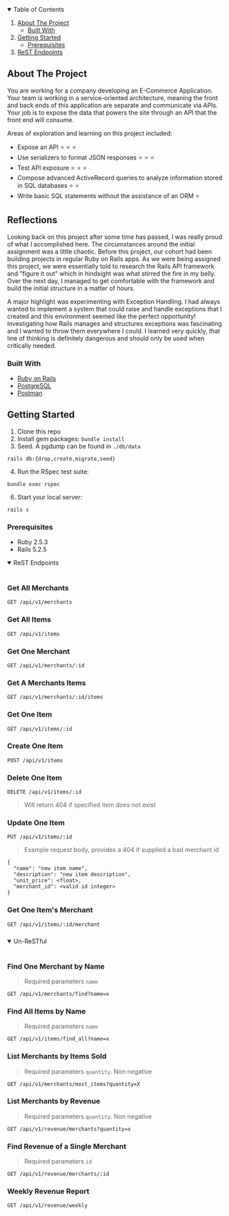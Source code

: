 


<!-- TABLE OF CONTENTS -->
<details open="open">
  <summary>Table of Contents</summary>
  <ol>
    <li>
      <a href="#about-the-project">About The Project</a>
      <ul>
        <li><a href="#built-with">Built With</a></li>
      </ul>
    </li>
    <li>
      <a href="#getting-started">Getting Started</a>
      <ul>
        <li><a href="#prerequisites">Prerequisites</a></li>
      </ul>
    </li>
    <li><a href="#rest-endpoints">ReST Endpoints</a></li>

  </ol>
</details>



<!-- ABOUT THE PROJECT -->
## About The Project

You are working for a company developing an E-Commerce Application. Your team is working in a service-oriented architecture, meaning the front and back ends of this application are separate and communicate via APIs. Your job is to expose the data that powers the site through an API that the front end will consume.

Areas of exploration and learning on this project included:

* Expose an API ⭐ ⭐ ⭐
* Use serializers to format JSON responses ⭐ ⭐ ⭐
* Test API exposure ⭐ ⭐ ⭐
* Compose advanced ActiveRecord queries to analyze information stored in SQL databases ⭐ ⭐
* Write basic SQL statements without the assistance of an ORM ⭐

<!-- REFLECTIONS -->
## Reflections
Looking back on this project after some time has passed, I was really proud of what I accomplished here. The circumstances around the initial assignment was a little chaotic. Before this project, our cohort had been building projects in regular Ruby on Rails apps. As we were being assigned this project, we were essentially told to research the Rails API framework and "figure it out" which in hindsight was what stirred the fire in my belly. Over the next day, I managed to get comfortable with the framework and build the initial structure in a matter of hours. 

A major highlight was experimenting with Exception Handling. I had always wanted to implement a system that could raise and handle exceptions that I created and this environment seemed like the perfect opportunity! Investigating how Rails manages and structures exceptions was fascinating and I wanted to throw them everywhere I could. I learned very quickly, that line of thinking is definitely dangerous and should only be used when critically needed. 

### Built With

* [Ruby on Rails](https://rubyonrails.org/)
* [PostgreSQL](https://www.postgresql.org/)
* [Postman](https://www.postman.com/)

<!-- GETTING STARTED -->
## Getting Started

1. Clone this repo
2. Install gem packages: `bundle install`
3. Seed. A pgdump can be found in `./db/data` 
 ```
 rails db:{drop,create,migrate,seed}
 ```
4. Run the RSpec test suite: 
```
bundle exec rspec
```
6. Start your local server:
```
rails s
```

### Prerequisites

* Ruby 2.5.3
* Rails 5.2.5

<!-- USAGE EXAMPLES -->


<details open>
<summary>ReST Endpoints</summary>
<br>
  
### Get All Merchants

```
GET /api/v1/merchants
```
### Get All Items
```
GET /api/v1/items
```
### Get One Merchant
```
GET /api/v1/merchants/:id
```
### Get A Merchants Items
```
GET /api/v1/merchants/:id/items
```
### Get One Item
```
GET /api/v1/items/:id
```
### Create One Item
```
POST /api/v1/items
```
### Delete One Item
```
DELETE /api/v1/items/:id
```
> Will return 404 if specified item does not exist
### Update One Item
```
PUT /api/v1/items/:id
```
> Example request body, provides a 404 if supplied a bad merchant id
```
{
  "name": "new item name",
  "description": "new item description",
  "unit_price": <float>,
  "merchant_id": <valid id integer>
}
```

### Get One Item's Merchant
```
GET /api/v1/items/:id/merchant
```
### 
</details>

<details open>
<summary>Un-ReSTful</summary>
<br>
  
### Find One Merchant by Name
>Required parameters `name` 
```
GET /api/v1/merchants/find?name=x
```
### Find All Items by Name
>Required parameters `name` 
```
GET /api/v1/items/find_all?name=x
```
### List Merchants by Items Sold
>Required parameters `quantity`. Non negative
```
GET /api/v1/merchants/most_items?quantity=X
```
### List Merchants by Revenue
>Required parameters `quantity`. Non negative
```
GET /api/v1/revenue/merchants?quantity=x
```
### Find Revenue of a Single Merchant
>Required parameters `id`
```
GET /api/v1/revenue/merchants/:id
```
### Weekly Revenue Report 
```
GET /api/v1/revenue/weekly
```

</details>

